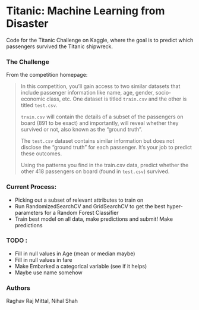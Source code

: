 # Titanic: Machine Learning from Disaster
Code for the Titanic Challenge on Kaggle, where the goal is to predict which passengers survived the Titanic shipwreck.


### The Challenge
From the competition homepage:

> In this competition, you’ll gain access to two similar datasets that include passenger information like name, age, gender, socio-economic class, etc. One dataset is titled `train.csv` and the other is titled `test.csv`.
>
> `train.csv` will contain the details of a subset of the passengers on board (891 to be exact) and importantly, will reveal whether they survived or not, also known as the “ground truth”.
>
> The `test.csv` dataset contains similar information but does not disclose the “ground truth” for each passenger. It’s your job to predict these outcomes.
>
> Using the patterns you find in the train.csv data, predict whether the other 418 passengers on board (found in `test.csv`) survived.


### Current Process:

- Picking out a subset of relevant attributes to train on
- Run RandomizedSearchCV and GridSearchCV to get the best hyper-parameters for a Random Forest Classifier
- Train best model on all data, make predictions and submit!
Make predictions


### TODO :
 - Fill in null values in Age (mean or median maybe)
 - Fill in null values in fare
 - Make Embarked a categorical variable (see if it helps)
 - Maybe use name somehow



### Authors
Raghav Raj Mittal, Nihal Shah
